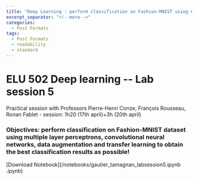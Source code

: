 ```yaml
---
title: "Deep Learning : perform classification on Fashion-MNIST using CNN"
excerpt_separator: "<!--more-->"
categories:
  - Post Formats
tags:
  - Post Formats
  - readability
  - standard
---
```

# ELU 502 Deep learning -- Lab session 5
Practical session with Professors Pierre-Henri Conze, François Rousseau, Ronan Fablet - session: 1h20 (17th april)+3h (20th april)

### Objectives: perform classification on Fashion-MNIST dataset using multiple layer perceptrons, convolutional neural networks, data augmentation and transfer learning to obtain the best classification results as possible!

[Download Notebook](/notebooks/gautier_tamagnan_labsession5.ipynb .ipynb)
